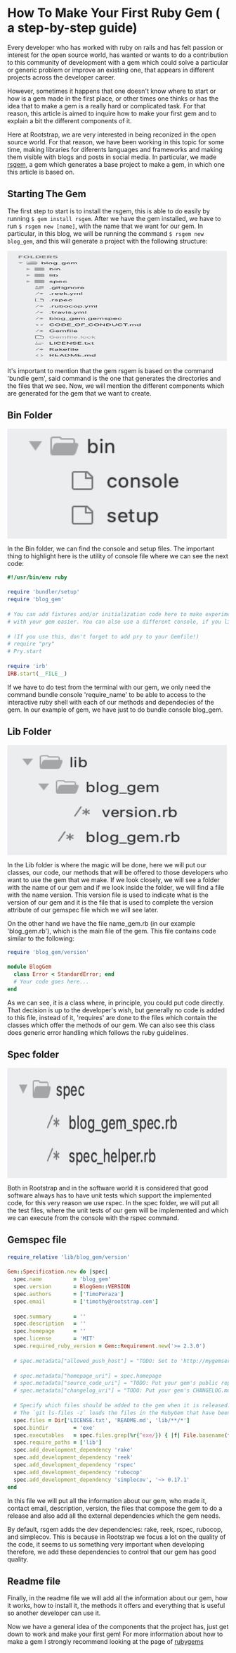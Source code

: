 # **How To Make Your First Ruby Gem ( a step-by-step guide)**

Every developer who has worked with ruby on rails and has felt passion or interest for the open source world, has wanted or wants to do a contribution to this community of development with a gem which could solve a particular or generic problem or improve an existing one, that appears in different projects across the developer career.

However, sometimes it happens that one doesn't know where to start or how is a gem made in the first place, or other times one thinks or has the idea that to make a gem is a really hard or complicated task. For that reason, this article is aimed to inquire how to make your first gem and to explain a bit the different components of it.

Here at Rootstrap, we are very interested in being reconized in the open source world. For that reason, we have been working in this topic for some time, making libraries for diferents languages and frameworks and making them visible with blogs and posts in social media. In particular, we made [rsgem](https://github.com/rootstrap/rsgem), a gem which generates a base project to make a gem, in which one this article is based on.


## Starting The Gem

The first step to start is to install the rsgem, this is able to do easily by running `$ gem install rsgem`. After we have the gem installed, we have to run `$ rsgem new [name]`, with the name that we want for our gem. In particular, in this blog, we will be running the command `$ rsgem new blog_gem`, and this will generate a project with the following structure:

<img src="images/rsgem_structure.png"
     alt="Blog Gem"
     width="500" height="250"
     align="middle"/>

It's important to mention that the gem rsgem is based on the command 'bundle gem', said command is the one that generates the directories and the files that we see. Now, we will mention the different components which are generated for the gem that we want to create.

## Bin Folder

<img src="images/bin_folder.png"
     alt="Bin folder"
     width="500" height="250"
     align="middle"/>

In the Bin folder, we can find the console and setup files. The important thing to highlight here is the utility of console file where we can see the next code:


```ruby
#!/usr/bin/env ruby

require 'bundler/setup'
require 'blog_gem'

# You can add fixtures and/or initialization code here to make experimenting
# with your gem easier. You can also use a different console, if you like.

# (If you use this, don't forget to add pry to your Gemfile!)
# require "pry"
# Pry.start

require 'irb'
IRB.start(__FILE__)
```

If we have to do test from the terminal with our gem, we only need the command bundle console 'require_name' to be able to access to the interactive ruby shell with each of our methods and dependecies of the gem. In our example of gem, we have just to do bundle console blog_gem.

## Lib Folder

<img src="images/lib_folder.png"
     alt="Lib folder"
     width="500" height="250"
     align="middle"/>

In the Lib folder is where the magic will be done, here we will put our classes, our code, our methods that will be offered to those developers who want to use the gem that we make. If we look closely, we will see a folder with the name of our gem and if we look inside the folder, we will find a file with the name version. This version file is used to indicate what is the version of our gem and it is the file that is used to complete the version attribute of our gemspec file which we will see later.

On the other hand we have the file name_gem.rb (in our example 'blog_gem.rb'), which is the main file of the gem. This file contains code similar to the following:

```ruby
require 'blog_gem/version'

module BlogGem
  class Error < StandardError; end
  # Your code goes here...
end

```

As we can see, it is a class where, in principle, you could put code directly. That decision is up to the developer's wish, but generally no code is added to this file, instead of it, 'requires' are done to the files which contain the classes which offer the methods of our gem. We can also see this class does generic error handling which follows the ruby guidelines.

## Spec folder

<img src="images/spec_folder.png"
     alt="Spec folder"
     width="500" height="250"
     align="middle"/>

Both in Rootstrap and in the software world it is considered that good software always has to have unit tests which support the implemented code, for this very reason we use rspec. In the spec folder, we will put all the test files, where the unit tests of our gem will be implemented and which we can execute from the console with the rspec command.

## Gemspec file

```ruby
require_relative 'lib/blog_gem/version'

Gem::Specification.new do |spec|
  spec.name          = 'blog_gem'
  spec.version       = BlogGem::VERSION
  spec.authors       = ['TimoPeraza']
  spec.email         = ['timothy@rootstrap.com']

  spec.summary       = ''
  spec.description   = ''
  spec.homepage      = ''
  spec.license       = 'MIT'
  spec.required_ruby_version = Gem::Requirement.new('>= 2.3.0')

  # spec.metadata["allowed_push_host"] = "TODO: Set to 'http://mygemserver.com'"

  # spec.metadata["homepage_uri"] = spec.homepage
  # spec.metadata["source_code_uri"] = "TODO: Put your gem's public repo URL here."
  # spec.metadata["changelog_uri"] = "TODO: Put your gem's CHANGELOG.md URL here."

  # Specify which files should be added to the gem when it is released.
  # The `git ls-files -z` loads the files in the RubyGem that have been added into git.
  spec.files = Dir['LICENSE.txt', 'README.md', 'lib/**/*']
  spec.bindir        = 'exe'
  spec.executables   = spec.files.grep(%r{^exe/}) { |f| File.basename(f) }
  spec.require_paths = ['lib']
  spec.add_development_dependency 'rake'
  spec.add_development_dependency 'reek'
  spec.add_development_dependency 'rspec'
  spec.add_development_dependency 'rubocop'
  spec.add_development_dependency 'simplecov', '~> 0.17.1'
end
```

In this file we will put all the information about our gem, who made it, contact email, description, version, the files that compose the gem to do a release and also add all the external dependencies which the gem needs.

By default, rsgem adds the dev dependencies: rake, reek, rspec, rubocop, and simplecov. This is because in Rootstrap we focus a lot on the quality of the code, it seems to us something very important when developing therefore, we add these dependencies to control that our gem has good quality.

## Readme file

Finally, in the readme file we will add all the information about our gem, how it works, how to install it, the methods it offers and everything that is useful so another developer can use it.

Now we have a general idea of the components that the project has, just get down to work and make your first gem! For more information about how to make a gem I strongly recommend looking at the page of [rubygems](https://guides.rubygems.org/make-your-own-gem/)
